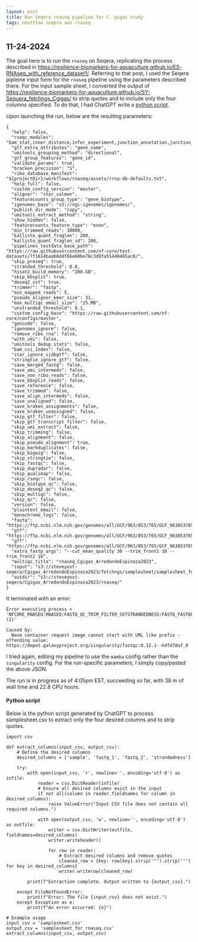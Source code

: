 ```yaml
---
layout: post
title: Run Seqera rnaseq pipeline for C. gigas study
tags: nextflow seqera aws rnaseq
---
```


## 11-24-2024

The goal here is to run the `rnaseq` on Seqera, replicating the process described in <https://resilience-biomarkers-for-aquaculture.github.io/ES-RNAseq_with_reference_dataset1/>. Referring to that post, I used the Seqera pipleine input form for the `rnaseq` pipeline using the parameters described there. For the input sample sheet, I converted the output of <https://resilience-biomarkers-for-aquaculture.github.io/SY-Sequera_fetchngs_Cgigas/> to strip quotes and to include only the four columns specified. To do that, I had ChatGPT write a [python script](#python-script).

Upon launching the run, below are the resulting parameters:
```
{
  "help": false,
  "rseqc_modules": "bam_stat,inner_distance,infer_experiment,junction_annotation,junction_saturation,read_distribution,read_duplication",
  "gtf_extra_attributes": "gene_name",
  "umitools_grouping_method": "directional",
  "gtf_group_features": "gene_id",
  "validate_params": true,
  "bracken_precision": "S",
  "ribo_database_manifest": "${projectDir}/workflows/rnaseq/assets/rrna-db-defaults.txt",
  "help_full": false,
  "custom_config_version": "master",
  "aligner": "star_salmon",
  "featurecounts_group_type": "gene_biotype",
  "igenomes_base": "s3://ngi-igenomes/igenomes/",
  "publish_dir_mode": "copy",
  "umitools_extract_method": "string",
  "show_hidden": false,
  "featurecounts_feature_type": "exon",
  "min_trimmed_reads": 10000,
  "kallisto_quant_fraglen": 200,
  "kallisto_quant_fraglen_sd": 200,
  "pipelines_testdata_base_path": "https://raw.githubusercontent.com/nf-core/test-datasets/7f1614baeb0ddf66e60be78c3d9fa55440465ac8/",
  "skip_preseq": true,
  "stranded_threshold": 0.8,
  "hisat2_build_memory": "200.GB",
  "skip_bbsplit": true,
  "deseq2_vst": true,
  "trimmer": "fastp",
  "min_mapped_reads": 5,
  "pseudo_aligner_kmer_size": 31,
  "max_multiqc_email_size": "25.MB",
  "unstranded_threshold": 0.1,
  "custom_config_base": "https://raw.githubusercontent.com/nf-core/configs/master",
  "gencode": false,
  "igenomes_ignore": false,
  "remove_ribo_rna": false,
  "with_umi": false,
  "umitools_dedup_stats": false,
  "bam_csi_index": false,
  "star_ignore_sjdbgtf": false,
  "stringtie_ignore_gtf": false,
  "save_merged_fastq": false,
  "save_umi_intermeds": false,
  "save_non_ribo_reads": false,
  "save_bbsplit_reads": false,
  "save_reference": false,
  "save_trimmed": false,
  "save_align_intermeds": false,
  "save_unaligned": false,
  "save_kraken_assignments": false,
  "save_kraken_unassigned": false,
  "skip_gtf_filter": false,
  "skip_gtf_transcript_filter": false,
  "skip_umi_extract": false,
  "skip_trimming": false,
  "skip_alignment": false,
  "skip_pseudo_alignment": true,
  "skip_markduplicates": false,
  "skip_bigwig": false,
  "skip_stringtie": false,
  "skip_fastqc": false,
  "skip_dupradar": false,
  "skip_qualimap": false,
  "skip_rseqc": false,
  "skip_biotype_qc": false,
  "skip_deseq2_qc": false,
  "skip_multiqc": false,
  "skip_qc": false,
  "version": false,
  "plaintext_email": false,
  "monochrome_logs": false,
  "fasta": "https://ftp.ncbi.nlm.nih.gov/genomes/all/GCF/963/853/765/GCF_963853765.1_xbMagGiga1.1/GCF_963853765.1_xbMagGiga1.1_genomic.fna.gz",
  "gtf": "https://ftp.ncbi.nlm.nih.gov/genomes/all/GCF/963/853/765/GCF_963853765.1_xbMagGiga1.1/GCF_963853765.1_xbMagGiga1.1_genomic.gtf.gz",
  "gff": "https://ftp.ncbi.nlm.nih.gov/genomes/all/GCF/963/853/765/GCF_963853765.1_xbMagGiga1.1/GCF_963853765.1_xbMagGiga1.1_genomic.gff.gz",
  "extra_fastp_args": "--cut_mean_quality 30 --trim_front1 10 --trim_front2 10",
  "multiqc_title": "rnaseq_Cgigas_ArredondoEspinoza2023",
  "input": "s3://steveyost-seqera/Cgigas_ArredondoEspinoza2023/fetchngs/samplesheet/samplesheet_for_rnaseq.csv",
  "outdir": "s3://steveyost-seqera/Cgigas_ArredondoEspinoza2023/rnaseq/"
}
```

It terminated with an error:
```
Error executing process > 'NFCORE_RNASEQ:RNASEQ:FASTQ_QC_TRIM_FILTER_SETSTRANDEDNESS:FASTQ_FASTQC_UMITOOLS_FASTP:FASTQC_RAW (2)'

Caused by:
  Wave container request image cannot start with URL like prefix - offending value: https://depot.galaxyproject.org/singularity/fastqc:0.12.1--hdfd78af_0
```

I tried again, editing my pipeline to use the `mamba` config rather than the `singularity` config. For the run-specific parameters, I simply copy/pasted the above JSON.

The run is in progress as of 4:05pm EST, succeeding so far, with 38 m of wall time and 22.8 CPU hours.

#### <a name="python-script">Python script</a>
Below is the python script generated by ChatGPT to process samplesheet.csv to extract only the four desired columns and to strip quotes.
```
import csv

def extract_columns(input_csv, output_csv):
    # Define the desired columns
    desired_columns = ['sample', 'fastq_1', 'fastq_2', 'strandedness']

    try:
        with open(input_csv, 'r', newline='', encoding='utf-8') as infile:
            reader = csv.DictReader(infile)
            # Ensure all desired columns exist in the input
            if not all(column in reader.fieldnames for column in desired_columns):
                raise ValueError("Input CSV file does not contain all required columns.")

            with open(output_csv, 'w', newline='', encoding='utf-8') as outfile:
                writer = csv.DictWriter(outfile, fieldnames=desired_columns)
                writer.writeheader()

                for row in reader:
                    # Extract desired columns and remove quotes
                    cleaned_row = {key: row[key].strip('"').strip("'") for key in desired_columns}
                    writer.writerow(cleaned_row)

        print(f"Extraction complete. Output written to {output_csv}.")

    except FileNotFoundError:
        print(f"Error: The file {input_csv} does not exist.")
    except Exception as e:
        print(f"An error occurred: {e}")

# Example usage
input_csv = 'samplesheet.csv'
output_csv = 'samplesheet_for_rnaseq.csv'
extract_columns(input_csv, output_csv)
```


